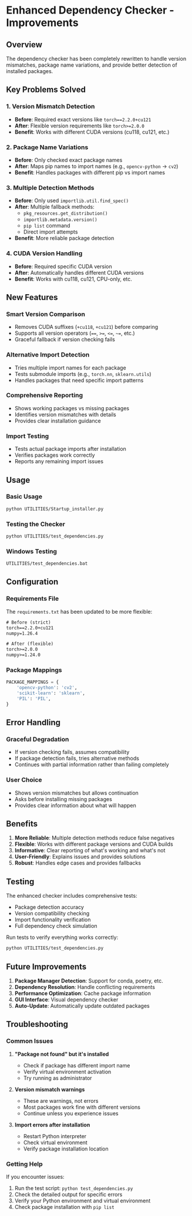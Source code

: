 # Enhanced Dependency Checker - Improvements

## Overview
The dependency checker has been completely rewritten to handle version mismatches, package name variations, and provide better detection of installed packages.

## Key Problems Solved

### 1. **Version Mismatch Detection**
- **Before**: Required exact versions like `torch==2.2.0+cu121`
- **After**: Flexible version requirements like `torch>=2.0.0`
- **Benefit**: Works with different CUDA versions (cu118, cu121, etc.)

### 2. **Package Name Variations**
- **Before**: Only checked exact package names
- **After**: Maps pip names to import names (e.g., `opencv-python` → `cv2`)
- **Benefit**: Handles packages with different pip vs import names

### 3. **Multiple Detection Methods**
- **Before**: Only used `importlib.util.find_spec()`
- **After**: Multiple fallback methods:
  - `pkg_resources.get_distribution()`
  - `importlib.metadata.version()`
  - `pip list` command
  - Direct import attempts
- **Benefit**: More reliable package detection

### 4. **CUDA Version Handling**
- **Before**: Required specific CUDA version
- **After**: Automatically handles different CUDA versions
- **Benefit**: Works with cu118, cu121, CPU-only, etc.

## New Features

### **Smart Version Comparison**
- Removes CUDA suffixes (`+cu118`, `+cu121`) before comparing
- Supports all version operators (`==`, `>=`, `<=`, `~=`, etc.)
- Graceful fallback if version checking fails

### **Alternative Import Detection**
- Tries multiple import names for each package
- Tests submodule imports (e.g., `torch.nn`, `sklearn.utils`)
- Handles packages that need specific import patterns

### **Comprehensive Reporting**
- Shows working packages vs missing packages
- Identifies version mismatches with details
- Provides clear installation guidance

### **Import Testing**
- Tests actual package imports after installation
- Verifies packages work correctly
- Reports any remaining import issues

## Usage

### **Basic Usage**
```bash
python UTILITIES/Startup_installer.py
```

### **Testing the Checker**
```bash
python UTILITIES/test_dependencies.py
```

### **Windows Testing**
```bash
UTILITIES/test_dependencies.bat
```

## Configuration

### **Requirements File**
The `requirements.txt` has been updated to be more flexible:
```txt
# Before (strict)
torch==2.2.0+cu121
numpy=1.26.4

# After (flexible)
torch>=2.0.0
numpy>=1.24.0
```

### **Package Mappings**
```python
PACKAGE_MAPPINGS = {
    'opencv-python': 'cv2',
    'scikit-learn': 'sklearn',
    'PIL': 'PIL',
}
```

## Error Handling

### **Graceful Degradation**
- If version checking fails, assumes compatibility
- If package detection fails, tries alternative methods
- Continues with partial information rather than failing completely

### **User Choice**
- Shows version mismatches but allows continuation
- Asks before installing missing packages
- Provides clear information about what will happen

## Benefits

1. **More Reliable**: Multiple detection methods reduce false negatives
2. **Flexible**: Works with different package versions and CUDA builds
3. **Informative**: Clear reporting of what's working and what's not
4. **User-Friendly**: Explains issues and provides solutions
5. **Robust**: Handles edge cases and provides fallbacks

## Testing

The enhanced checker includes comprehensive tests:
- Package detection accuracy
- Version compatibility checking
- Import functionality verification
- Full dependency check simulation

Run tests to verify everything works correctly:
```bash
python UTILITIES/test_dependencies.py
```

## Future Improvements

1. **Package Manager Detection**: Support for conda, poetry, etc.
2. **Dependency Resolution**: Handle conflicting requirements
3. **Performance Optimization**: Cache package information
4. **GUI Interface**: Visual dependency checker
5. **Auto-Update**: Automatically update outdated packages

## Troubleshooting

### **Common Issues**

1. **"Package not found" but it's installed**
   - Check if package has different import name
   - Verify virtual environment activation
   - Try running as administrator

2. **Version mismatch warnings**
   - These are warnings, not errors
   - Most packages work fine with different versions
   - Continue unless you experience issues

3. **Import errors after installation**
   - Restart Python interpreter
   - Check virtual environment
   - Verify package installation location

### **Getting Help**

If you encounter issues:
1. Run the test script: `python test_dependencies.py`
2. Check the detailed output for specific errors
3. Verify your Python environment and virtual environment
4. Check package installation with `pip list`
